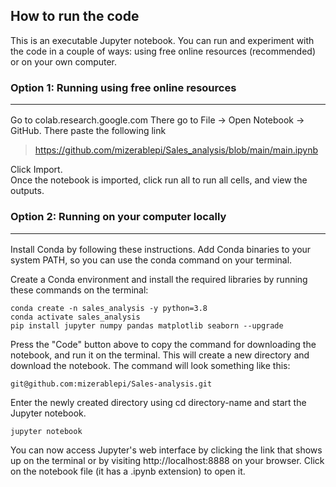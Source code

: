## How to run the code
This is an executable Jupyter notebook. You can run and experiment with the code in a couple of ways: using free online resources (recommended) or on your own computer.

### Option 1: Running using free online resources<hr> 
Go to colab.research.google.com There go to File -> Open Notebook -> GitHub. There paste the following link
> https://github.com/mizerablepi/Sales_analysis/blob/main/main.ipynb 

Click Import.<br>
Once the notebook is imported, click run all to run all cells, and view the outputs.

### Option 2: Running on your computer locally<hr>

Install Conda by following these instructions. Add Conda binaries to your system PATH, so you can use the conda command on your terminal.

Create a Conda environment and install the required libraries by running these commands on the terminal:

    conda create -n sales_analysis -y python=3.8 
    conda activate sales_analysis
    pip install jupyter numpy pandas matplotlib seaborn --upgrade

Press the "Code" button above to copy the command for downloading the notebook, and run it on the terminal. This will create a new directory and download the notebook. The command will look something like this:

    git@github.com:mizerablepi/Sales-analysis.git

Enter the newly created directory using cd directory-name and start the Jupyter notebook.

    jupyter notebook

You can now access Jupyter's web interface by clicking the link that shows up on the terminal or by visiting http://localhost:8888 on your browser. Click on the notebook file (it has a .ipynb extension) to open it.

